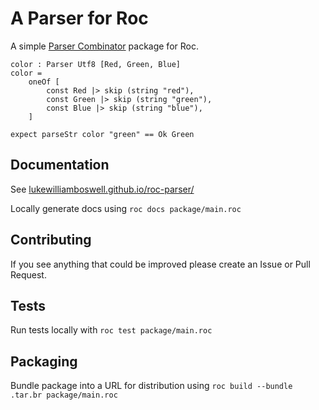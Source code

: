 # A Parser for Roc

A simple [Parser Combinator](https://en.wikipedia.org/wiki/Parser_combinator) package for Roc.

```roc
color : Parser Utf8 [Red, Green, Blue]
color = 
    oneOf [
        const Red |> skip (string "red"), 
        const Green |> skip (string "green"),
        const Blue |> skip (string "blue"),
    ]

expect parseStr color "green" == Ok Green
```

## Documentation 

See [lukewilliamboswell.github.io/roc-parser/](https://lukewilliamboswell.github.io/roc-parser/)

Locally generate docs using `roc docs package/main.roc` 

## Contributing

If you see anything that could be improved please create an Issue or Pull Request.

## Tests

Run tests locally with `roc test package/main.roc`

## Packaging

Bundle package into a URL for distribution using `roc build --bundle .tar.br package/main.roc`